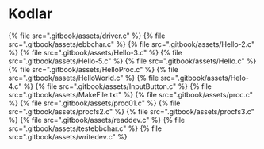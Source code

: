 # Kodlar

<!--Index-->

{% file src=".gitbook/assets/driver.c" %}
{% file src=".gitbook/assets/ebbchar.c" %}
{% file src=".gitbook/assets/Hello-2.c" %}
{% file src=".gitbook/assets/Hello-3.c" %}
{% file src=".gitbook/assets/Hello-5.c" %}
{% file src=".gitbook/assets/Hello.c" %}
{% file src=".gitbook/assets/HelloProc.c" %}
{% file src=".gitbook/assets/HelloWorld.c" %}
{% file src=".gitbook/assets/Helo-4.c" %}
{% file src=".gitbook/assets/InputButton.c" %}
{% file src=".gitbook/assets/MakeFile.txt" %}
{% file src=".gitbook/assets/proc.c" %}
{% file src=".gitbook/assets/proc01.c" %}
{% file src=".gitbook/assets/procfs2.c" %}
{% file src=".gitbook/assets/procfs3.c" %}
{% file src=".gitbook/assets/readdev.c" %}
{% file src=".gitbook/assets/testebbchar.c" %}
{% file src=".gitbook/assets/writedev.c" %}

<!--Index-->
